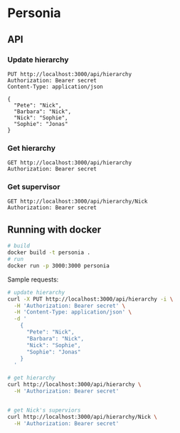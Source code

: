 # Personia

## API

### Update hierarchy

```http
PUT http://localhost:3000/api/hierarchy
Authorization: Bearer secret
Content-Type: application/json

{
  "Pete": "Nick",
  "Barbara": "Nick",
  "Nick": "Sophie",
  "Sophie": "Jonas"
}
```

### Get hierarchy

```http
GET http://localhost:3000/api/hierarchy
Authorization: Bearer secret

```

### Get supervisor

```http
GET http://localhost:3000/api/hierarchy/Nick
Authorization: Bearer secret
```


## Running with docker

```sh
# build
docker build -t personia .
# run
docker run -p 3000:3000 personia
```

Sample requests:
```sh
# update hierarchy
curl -X PUT http://localhost:3000/api/hierarchy -i \
  -H 'Authorization: Bearer secret' \
  -H 'Content-Type: application/json' \
  -d '
    {
      "Pete": "Nick",
      "Barbara": "Nick",
      "Nick": "Sophie",
      "Sophie": "Jonas"
    }
  '

# get hierarchy
curl http://localhost:3000/api/hierarchy \
  -H 'Authorization: Bearer secret'


# get Nick's superviors
curl http://localhost:3000/api/hierarchy/Nick \
  -H 'Authorization: Bearer secret'
```
